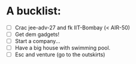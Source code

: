 # A bucklist:
- [ ] Crac jee-adv-27 and fk IIT-Bombay (< AIR-50)
- [ ] Get dem gadgets!
- [ ] Start a company... 
- [ ] Have a big house with swimming pool.
- [ ] Esc and venture (go to the outskirts)